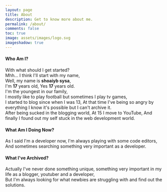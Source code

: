 ```yaml
---
layout: page
title: About
description: Get to know more about me.
permalink: /about/
comments: false
toc: true
image: assets/images/logo.svg
imageshadow: true
---
```


#### Who Am I?
With what should I get started?   
Mhh... I think I'll start with my name,   
Well, my name is **shoaiyb sysa**,   
I'm **17** years old, Yes **17** years old.   
I'm the youngest in our family,   
I mostly like to play football but sometimes I play tv games,   
I started to blog since when I was 13, At that time I've being so angry by everything I know it's possible but I can't archive it.   
After being sucked in the blogging world, At 15 I move to YouTube, And finally I found out my self stuck in the web development world.   


#### What Am I Doing Now?
As I said I'm a developer now, I'm always playing with some code editors,    
And sometimes searching something very important as a developer.   


#### What I've Archived?
Actually I've never done something unique, something very important in my life as a blogger, youtuber and a developer,   
But I'm always looking for what newbies are struggling with and find out the solutions.   
